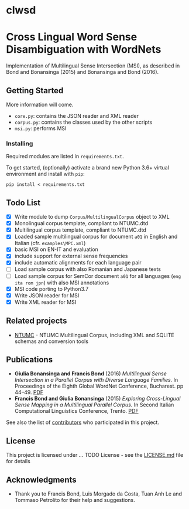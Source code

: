 # clwsd
# Cross Lingual Word Sense Disambiguation with WordNets

Implementation of Multilingual Sense Intersection (MSI), as described in Bond and Bonansinga (2015) and Bonansinga and Bond (2016).
## Getting Started

More information will come.

* ```core.py```: contains the JSON reader and XML reader 
* ```corpus.py```: contains the classes used by the other scripts
* ```msi.py```: performs MSI

### Installing

Required modules are listed in ```requirements.txt```. 

To get started, (optionally) activate a brand new Python 3.6+ virtual environment and install with ```pip```:

```
pip install < requirements.txt
```

## Todo List

- [x] Write module to dump ```Corpus```/```MultilingualCorpus``` object to XML 
- [x] Monolingual corpus template, compliant to NTUMC.dtd
- [x] Multilingual corpus template, compliant to NTUMC.dtd
- [x] Loaded sample multilingual corpus for document ```a01``` in English and Italian (cfr. ```examples\MPC.xml```)
- [x] basic MSI on EN-IT and evaluation
- [x] include support for external sense frequencies
- [x] include automatic alignments for each language pair
- [ ] Load sample corpus with also Romanian and Japanese texts
- [ ] Load sample corpus for SemCor document ```a01``` for all languages (```eng ita rom jpn```) with also MSI annotations
- [x] MSI code porting to Python3.7
- [x] Write JSON reader for MSI
- [x] Write XML reader for MSI

## Related projects


* [NTUMC](https://github.com/lmorgadodacosta/NTUMC) - 
NTUMC Multilingual Corpus, including XML and SQLITE schemas and conversion tools


## Publications

* **Giulia Bonansinga and Francis Bond** (2016) *Multilingual Sense Intersection in a Parallel Corpus with Diverse Language Families.* 
In Proceedings of the Eighth Global WordNet Conference, Bucharest. pp 44–49. [PDF](http://gwc2016.racai.ro/proceedings.html)
* **Francis Bond and Giulia Bonansinga** (2015) *Exploring Cross-Lingual Sense Mapping in a Multilingual Parallel Corpus.* 
In Second Italian Computational Linguistics Conference, Trento. [PDF](http://compling.hss.ntu.edu.sg/pdf/2015-clic-exploring-xling.pdf)


See also the list of [contributors](https://github.com/jusing-es/clwsd/graphs/contributors) who participated in this project.

## License

This project is licensed under ... TODO License - see the [LICENSE.md](LICENSE.md) file for details

## Acknowledgments

* Thank you to Francis Bond, Luis Morgado da Costa, Tuan Anh Le and Tommaso Petrolito for their help and suggestions.
